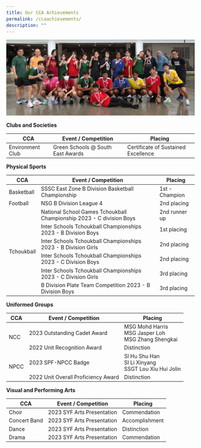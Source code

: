 ```yaml
---
title: Our CCA Achievements
permalink: /ccaachievements/
description: ""
---
```

![](/images/achievements23.png)

**Clubs and Societies**

<table>
<thead>
  <tr>
    <th>CCA</th>
    <th>Event / Competition</th>
    <th>Placing</th>
  </tr>
</thead>
<tbody>
  <tr>
    <td>Environment Club</td>
    <td>Green Schools @ South East Awards</td>
    <td>Certificate of Sustained Excellence</td>
  </tr>
</tbody>
</table>

**Physical Sports**

<table>
<thead>
  <tr>
    <th>CCA</th>
    <th>Event / Competition</th>
    <th>Placing</th>
  </tr>
</thead>
<tbody>
  <tr>
    <td>Basketball</td>
    <td>SSSC East Zone B Division Basketball Championship</td>
    <td>1st - Champion</td>
  </tr>
  <tr>
    <td>Football</td>
    <td>NSG B Division League 4</td>
    <td>2nd placing</td>
  </tr>
  <tr>
    <td rowspan="6">Tchoukball</td>
    <td>National School Games Tchoukball Championship 2023 - C division Boys </td>
    <td>2nd runner up</td>
  </tr>
	 <tr><td>Inter Schools Tchoukball Championships 2023 - B Division Boys</td>
    <td>1st placing</td>
  </tr>
  <tr>
    <td>Inter Schools Tchoukball Championships 2023 - B Division Girls</td>
    <td>2nd placing</td>
  </tr>
  <tr>
    <td>Inter Schools Tchoukball Championships 2023 - C Division Boys</td>
    <td>2nd placing</td>
  </tr>
  <tr>
    <td>Inter Schools Tchoukball Championships 2023 - C Division Girls</td>
    <td>3rd placing</td>
  </tr>
  <tr>
    <td>B Division Plate Team Competition 2023 - B Division Boys</td>
    <td>3rd placing</td>
  </tr>
</tbody>
</table>

**Uniformed Groups**

<table>
<thead>
  <tr>
    <th>CCA</th>
    <th>Event / Competition</th>
    <th>Placing</th>
  </tr>
</thead>
<tbody>
  <tr>
    <td rowspan="2">NCC</td>
    <td>2023 Outstanding Cadet Award</td>
    <td>MSG Mohd Harris<br>MSG Jasper Loh<br>MSG Zhang Shengkai</td>
  </tr>
  <tr>
    <td>2022 Unit Recognition Award</td>
    <td>Distinction</td>
  </tr>
  <tr>
    <td rowspan="2">NPCC</td>
    <td>2023 SPF-NPCC Badge</td>
    <td>SI Hu Shu Han<br>SI Li Xinyang<br>SSGT Lou Xiu Hui Jolin</td>
  </tr>
  <tr>
    <td>2022 Unit Overall Proficiency Award</td>
    <td>Distinction</td>
  </tr>
</tbody>
</table>

**Visual and Performing Arts**

<table>
<thead>
  <tr>
    <th>CCA</th>
    <th>Event / Competition</th>
    <th>Placing</th>
  </tr>
</thead>
<tbody>
  <tr>
    <td>Choir</td>
    <td>2023 SYF Arts Presentation</td>
    <td>Commendation</td>
  </tr>
  <tr>
    <td>Concert Band</td>
    <td>2023 SYF Arts Presentation</td>
    <td>Accomplishment</td>
  </tr>
  <tr>
    <td>Dance</td>
    <td>2023 SYF Arts Presentation</td>
    <td>Distinction</td>
  </tr>
  <tr>
    <td>Drama</td>
    <td>2023 SYF Arts Presentation</td>
    <td>Commendation</td>
  </tr>
</tbody>
</table>